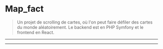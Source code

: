 # Map_fact

>Un projet de scrolling de cartes, où l'on peut faire défiler des cartes du monde aléatoirement. 
Le backend est en PHP Symfony et le frontend en React. 
---
---


